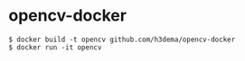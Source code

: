 # opencv-docker


```
$ docker build -t opencv github.com/h3dema/opencv-docker
$ docker run -it opencv
```

